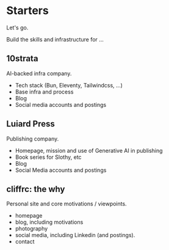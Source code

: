 # Starters

Let's go.

Build the skills and infrastructure for ...

## 10strata

AI-backed infra company.

- Tech stack (Bun, Eleventy, Tailwindcss, ...)
- Base infra and process
- Blog
- Social media accounts and postings

## Luiard Press

Publishing company.

- Homepage, mission and use of Generative AI in publishing
- Book series for Slothy, etc
- Blog
- Social Media accounts and postings

## cliffrc: the why

Personal site and core motivations / viewpoints. 

- homepage
- blog, including motivations
- photography
- social media, including Linkedin (and postings).
- contact
